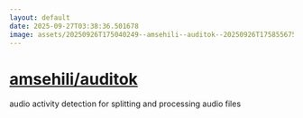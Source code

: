 ```yaml
---
layout: default
date: 2025-09-27T03:38:36.501678
image: assets/20250926T175040249--amsehili--auditok--20250926T175855675--cropped.png
---
```


# [amsehili/auditok](https://github.com/amsehili/auditok)

audio activity detection for splitting and processing audio files
